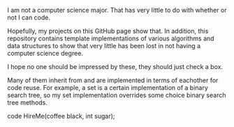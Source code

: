 I am not a computer science major. That has very little to do with whether or
not I can code.

Hopefully, my projects on this GitHub page show that. In addition, this
repository contains template implementations of various algorithms and data structures to
show that very little has been lost in not having a computer science degree.

I hope no one should be impressed by these, they should just check a box.

Many of them inherit from and are implemented in terms of eachother for code
reuse. For example, a set is a certain implementation of a binary search tree,
so my set implementation overrides some choice binary search tree methods.

code HireMe(coffee black, int sugar);
